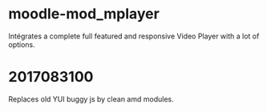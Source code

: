 moodle-mod_mplayer
==================

Intégrates a complete full featured and responsive Video Player with a lot of options.

2017083100
==================
Replaces old YUI buggy js by clean amd modules.